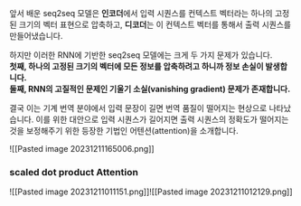 앞서 배운 seq2seq 모델은 **인코더**에서 입력 시퀀스를 컨텍스트 벡터라는 하나의 고정된 크기의 벡터 표현으로 압축하고, **디코더**는 이 컨텍스트 벡터를 통해서 출력 시퀀스를 만들어냈습니다.

하지만 이러한 RNN에 기반한 seq2seq 모델에는 크게 두 가지 문제가 있습니다.  
**첫째, 하나의 고정된 크기의 벡터에 모든 정보를 압축하려고 하니까 정보 손실이 발생합니다.  
둘째, RNN의 고질적인 문제인 기울기 소실(vanishing gradient) 문제가 존재합니다.**

결국 이는 기계 번역 분야에서 입력 문장이 길면 번역 품질이 떨어지는 현상으로 나타났습니다. 이를 위한 대안으로 입력 시퀀스가 길어지면 출력 시퀀스의 정확도가 떨어지는 것을 보정해주기 위한 등장한 기법인 어텐션(attention)을 소개합니다.

![[Pasted image 20231211165006.png]]


### scaled dot product Attention
![[Pasted image 20231211011151.png]]![[Pasted image 20231211012129.png]]